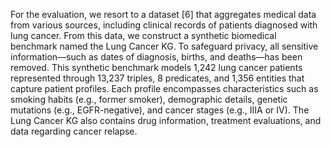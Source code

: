 For the evaluation, we resort to a dataset [6] that aggregates medical data from various sources, including clinical records of patients diagnosed with lung cancer. From this data, we construct a synthetic biomedical benchmark named the Lung Cancer KG. To safeguard privacy, all sensitive information—such as dates of diagnosis, births, and deaths—has been removed. This synthetic benchmark models 1,242 lung cancer patients represented through 13,237 triples, 8 predicates, and 1,356 entities that capture patient profiles. Each profile encompasses characteristics such as smoking habits (e.g., former smoker), demographic details, genetic mutations (e.g., EGFR-negative), and cancer stages (e.g., IIIA or IV). The Lung Cancer KG also contains drug information, treatment evaluations, and data regarding cancer relapse.
